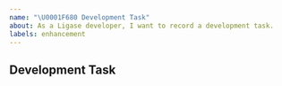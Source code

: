 ```yaml
---
name: "\U0001F680 Development Task"
about: As a Ligase developer, I want to record a development task.
labels: enhancement
---
```


## Development Task

